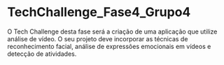 # TechChallenge_Fase4_Grupo4
O Tech Challenge desta fase será a criação de uma aplicação que utilize análise de vídeo. O seu projeto deve incorporar as técnicas de reconhecimento facial, análise de expressões emocionais em vídeos e detecção de atividades.
